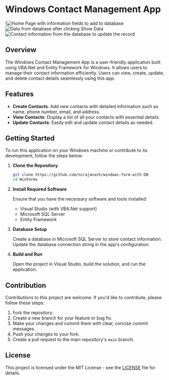 # Windows Contact Management App

!![Home Page with information fields to add to database](https://github.com/nirajanach/windows-form-with-DB/assets/82367883/767fb0a9-3a9a-4e50-955d-d0cb8fe5501d)
![Data from database after clicking Show Data](https://github.com/nirajanach/windows-form-with-DB/assets/82367883/0f0a31fe-0ff5-4932-b7f3-a79e4fa65035)
![Contact information from the database to update the record](https://github.com/nirajanach/windows-form-with-DB/assets/82367883/175a56d0-0de6-4da1-a42e-8b967f0f49a8)



## Overview

The Windows Contact Management App is a user-friendly application built using VBA.Net and Entity Framework for Windows. It allows users to manage their contact information efficiently. Users can view, create, update, and delete contact details seamlessly using this app.

## Features

- **Create Contacts**: Add new contacts with detailed information such as name, phone number, email, and address.
- **View Contacts**: Display a list of all your contacts with essential details.
- **Update Contacts**: Easily edit and update contact details as needed.


## Getting Started

To run this application on your Windows machine or contribute to its development, follow the steps below:

1. **Clone the Repository**

   ```bash
   git clone https://github.com/nirajanach/windows-form-with-DB
   cd WinForms
   ```

2. **Install Required Software**

   Ensure that you have the necessary software and tools installed:

   - Visual Studio (with VBA.Net support)
   - Microsoft SQL Server
   - Entity Framework

3. **Database Setup**

   Create a database in Microsoft SQL Server to store contact information. Update the database connection string in the app's configuration.

4. **Build and Run**

   Open the project in Visual Studio, build the solution, and run the application.


## Contribution

Contributions to this project are welcome. If you'd like to contribute, please follow these steps:

1. Fork the repository.
2. Create a new branch for your feature or bug fix.
3. Make your changes and commit them with clear, concise commit messages.
4. Push your changes to your fork.
5. Create a pull request to the main repository's `main` branch.

## License

This project is licensed under the MIT License - see the [LICENSE](LICENSE) file for details.

